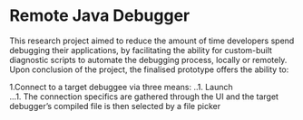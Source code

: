 # Remote Java Debugger

This research project aimed to reduce the amount of time developers spend debugging their applications, by facilitating the ability for custom-built diagnostic scripts to automate the debugging process, locally or remotely.  Upon conclusion of the project, the finalised prototype offers the ability to:

1.Connect to a target debuggee via three means: 
..1. Launch  
...1. The connection specifics are gathered through the UI and the target debugger’s compiled file is then selected by a file picker    

